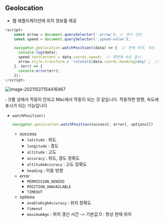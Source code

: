## Geolocation

- 웹 애플리케이션에 위치 정보를 제공

```javascript
<script>
    const arrow = document.querySelector('.arrow'); // 변수 선언
    const speed = document.querySelector('.speed-value');

    navigator.geolocation.watchPosition((data) => {  // 현재 위치, 속도
      console.log(data);
      speed.textContent = data.coords.speed;  // 화면에 속도 표시
      arrow.style.transform = `rotate(${data.coords.heading}deg)`;  // 나침반 방향 회전하도록
    }, (err) => {
      console.error(err);
    });
</script>
```

![image-20211027154416467](C:\Users\j2woo\AppData\Roaming\Typora\typora-user-images\image-20211027154416467.png)

: 크롬 상에서 작동이 안되고 Mac에서 작동이 되는 것 같습니다. 작동하면 방향, 속도에 표시가 되는 기능입니다

- `watchPosition()`

  ```javascript
  navigator.geolocation.watchPosition(success[, error[, options]])
  ```

  - success
    - `latitude` : 위도
    - `longitude` : 경도
    - `altitude` : 고도
    - `accuracy` : 위도, 경도 정확도
    - `altitudeAccuracy` : 고도 정확도
    - `heading` : 이동 방향
  - error
    - `PERMISSION_DENIED`
    - `POSITION_UNAVAILABLE`
    - `TIMEOUT`
  - options
    - `enableHighAccuracy` : 위치 정확도
    - `timeout` 
    - `maximumAge` : 위치 갱신 시간 -> 기본값 0 : 항상 현재 위치

